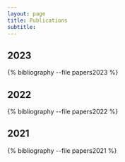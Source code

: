 ```yaml
---
layout: page
title: Publications
subtitle: 
---
```


## 2023
{% bibliography --file papers2023 %}

## 2022
{% bibliography --file papers2022 %}

## 2021
{% bibliography --file papers2021 %}

